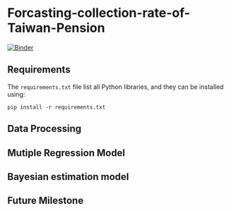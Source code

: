 # Forcasting-collection-rate-of-Taiwan-Pension
[![Binder](https://mybinder.org/badge_logo.svg)](https://mybinder.org/v2/gh/Jiayikung/Forcasting-collection-rate-of-Taiwan-Pension/main?labpath=Kung_Pension_Final.ipynb)

## Requirements
The `requirements.txt` file list all Python libraries, and they can be installed using:
```
pip install -r requirements.txt
```
## Data Processing
## Mutiple Regression Model
## Bayesian estimation model
## Future Milestone
